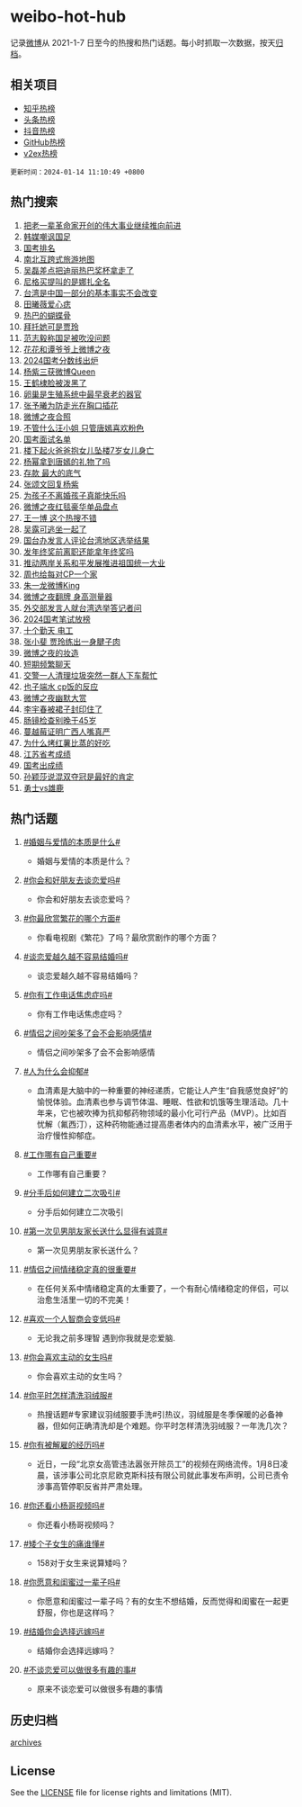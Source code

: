 # weibo-hot-hub

记录[微博](https://www.weibo.com)从 2021-1-7 日至今的热搜和热门话题。每小时抓取一次数据，按天[归档](archives)。

## 相关项目

- [知乎热榜](https://github.com/lonnyzhang423/zhihu-hot-hub)
- [头条热榜](https://github.com/lonnyzhang423/toutiao-hot-hub)
- [抖音热榜](https://github.com/lonnyzhang423/douyin-hot-hub)
- [GitHub热榜](https://github.com/lonnyzhang423/github-hot-hub)
- [v2ex热榜](https://github.com/lonnyzhang423/v2ex-hot-hub)


`更新时间：2024-01-14 11:10:49 +0800`

## 热门搜索

1. [把老一辈革命家开创的伟大事业继续推向前进](https://m.weibo.cn/search?containerid=100103type%3D1%26t%3D10%26q%3D%23%E6%8A%8A%E8%80%81%E4%B8%80%E8%BE%88%E9%9D%A9%E5%91%BD%E5%AE%B6%E5%BC%80%E5%88%9B%E7%9A%84%E4%BC%9F%E5%A4%A7%E4%BA%8B%E4%B8%9A%E7%BB%A7%E7%BB%AD%E6%8E%A8%E5%90%91%E5%89%8D%E8%BF%9B%23&stream_entry_id=51&isnewpage=1&extparam=seat%3D1%26dgr%3D0%26q%3D%2523%25E6%258A%258A%25E8%2580%2581%25E4%25B8%2580%25E8%25BE%2588%25E9%259D%25A9%25E5%2591%25BD%25E5%25AE%25B6%25E5%25BC%2580%25E5%2588%259B%25E7%259A%2584%25E4%25BC%259F%25E5%25A4%25A7%25E4%25BA%258B%25E4%25B8%259A%25E7%25BB%25A7%25E7%25BB%25AD%25E6%258E%25A8%25E5%2590%2591%25E5%2589%258D%25E8%25BF%259B%2523%26c_type%3D51%26pos%3D0%26stream_entry_id%3D51%26cate%3D10103%26filter_type%3Drealtimehot%26display_time%3D1705201847%26pre_seqid%3D1705201847512015740189)
1. [韩媒嘲讽国足](https://m.weibo.cn/search?containerid=100103type%3D1%26t%3D10%26q%3D%23%E9%9F%A9%E5%AA%92%E5%98%B2%E8%AE%BD%E5%9B%BD%E8%B6%B3%23&stream_entry_id=31&isnewpage=1&extparam=seat%3D1%26dgr%3D0%26realpos%3D1%26lcate%3D5001%26cate%3D5001%26q%3D%2523%25E9%259F%25A9%25E5%25AA%2592%25E5%2598%25B2%25E8%25AE%25BD%25E5%259B%25BD%25E8%25B6%25B3%2523%26c_type%3D31%26filter_type%3Drealtimehot%26flag%3D1%26stream_entry_id%3D31%26band_rank%3D1%26pos%3D0%26display_time%3D1705201847%26pre_seqid%3D1705201847512015740189)
1. [国考排名](https://m.weibo.cn/search?containerid=100103type%3D1%26t%3D10%26q%3D%E5%9B%BD%E8%80%83%E6%8E%92%E5%90%8D&stream_entry_id=31&isnewpage=1&extparam=seat%3D1%26dgr%3D0%26realpos%3D2%26lcate%3D5001%26cate%3D5001%26q%3D%25E5%259B%25BD%25E8%2580%2583%25E6%258E%2592%25E5%2590%258D%26c_type%3D31%26filter_type%3Drealtimehot%26flag%3D1%26stream_entry_id%3D31%26band_rank%3D2%26pos%3D1%26display_time%3D1705201847%26pre_seqid%3D1705201847512015740189)
1. [南北互跨式旅游地图](https://m.weibo.cn/search?containerid=100103type%3D1%26t%3D10%26q%3D%23%E5%8D%97%E5%8C%97%E4%BA%92%E8%B7%A8%E5%BC%8F%E6%97%85%E6%B8%B8%E5%9C%B0%E5%9B%BE%23&stream_entry_id=31&isnewpage=1&extparam=seat%3D1%26dgr%3D0%26realpos%3D3%26lcate%3D5001%26cate%3D5001%26q%3D%2523%25E5%258D%2597%25E5%258C%2597%25E4%25BA%2592%25E8%25B7%25A8%25E5%25BC%258F%25E6%2597%2585%25E6%25B8%25B8%25E5%259C%25B0%25E5%259B%25BE%2523%26c_type%3D31%26filter_type%3Drealtimehot%26flag%3D0%26stream_entry_id%3D31%26band_rank%3D3%26pos%3D2%26display_time%3D1705201847%26pre_seqid%3D1705201847512015740189)
1. [吴磊差点把迪丽热巴奖杯拿走了](https://m.weibo.cn/search?containerid=100103type%3D1%26t%3D10%26q%3D%23%E5%90%B4%E7%A3%8A%E5%B7%AE%E7%82%B9%E6%8A%8A%E8%BF%AA%E4%B8%BD%E7%83%AD%E5%B7%B4%E5%A5%96%E6%9D%AF%E6%8B%BF%E8%B5%B0%E4%BA%86%23&stream_entry_id=31&isnewpage=1&extparam=seat%3D1%26dgr%3D0%26realpos%3D4%26lcate%3D5001%26cate%3D5001%26q%3D%2523%25E5%2590%25B4%25E7%25A3%258A%25E5%25B7%25AE%25E7%2582%25B9%25E6%258A%258A%25E8%25BF%25AA%25E4%25B8%25BD%25E7%2583%25AD%25E5%25B7%25B4%25E5%25A5%2596%25E6%259D%25AF%25E6%258B%25BF%25E8%25B5%25B0%25E4%25BA%2586%2523%26c_type%3D31%26filter_type%3Drealtimehot%26flag%3D1%26stream_entry_id%3D31%26band_rank%3D4%26pos%3D3%26display_time%3D1705201847%26pre_seqid%3D1705201847512015740189)
1. [尼格买提叫的是娜扎全名](https://m.weibo.cn/search?containerid=100103type%3D1%26t%3D10%26q%3D%23%E5%B0%BC%E6%A0%BC%E4%B9%B0%E6%8F%90%E5%8F%AB%E7%9A%84%E6%98%AF%E5%A8%9C%E6%89%8E%E5%85%A8%E5%90%8D%23&stream_entry_id=31&isnewpage=1&extparam=seat%3D1%26dgr%3D0%26realpos%3D5%26lcate%3D5001%26cate%3D5001%26q%3D%2523%25E5%25B0%25BC%25E6%25A0%25BC%25E4%25B9%25B0%25E6%258F%2590%25E5%258F%25AB%25E7%259A%2584%25E6%2598%25AF%25E5%25A8%259C%25E6%2589%258E%25E5%2585%25A8%25E5%2590%258D%2523%26c_type%3D31%26filter_type%3Drealtimehot%26flag%3D2%26stream_entry_id%3D31%26band_rank%3D5%26pos%3D4%26display_time%3D1705201847%26pre_seqid%3D1705201847512015740189)
1. [台湾是中国一部分的基本事实不会改变](https://m.weibo.cn/search?containerid=100103type%3D1%26t%3D10%26q%3D%23%E5%8F%B0%E6%B9%BE%E6%98%AF%E4%B8%AD%E5%9B%BD%E4%B8%80%E9%83%A8%E5%88%86%E7%9A%84%E5%9F%BA%E6%9C%AC%E4%BA%8B%E5%AE%9E%E4%B8%8D%E4%BC%9A%E6%94%B9%E5%8F%98%23&stream_entry_id=31&isnewpage=1&extparam=seat%3D1%26dgr%3D0%26realpos%3D6%26lcate%3D5001%26cate%3D5001%26q%3D%2523%25E5%258F%25B0%25E6%25B9%25BE%25E6%2598%25AF%25E4%25B8%25AD%25E5%259B%25BD%25E4%25B8%2580%25E9%2583%25A8%25E5%2588%2586%25E7%259A%2584%25E5%259F%25BA%25E6%259C%25AC%25E4%25BA%258B%25E5%25AE%259E%25E4%25B8%258D%25E4%25BC%259A%25E6%2594%25B9%25E5%258F%2598%2523%26c_type%3D31%26filter_type%3Drealtimehot%26flag%3D0%26stream_entry_id%3D31%26band_rank%3D6%26pos%3D5%26display_time%3D1705201847%26pre_seqid%3D1705201847512015740189)
1. [田曦薇爱心痣](https://m.weibo.cn/search?containerid=100103type%3D1%26t%3D10%26q%3D%E7%94%B0%E6%9B%A6%E8%96%87%E7%88%B1%E5%BF%83%E7%97%A3&stream_entry_id=31&isnewpage=1&extparam=seat%3D1%26dgr%3D0%26realpos%3D7%26lcate%3D5001%26cate%3D5001%26q%3D%25E7%2594%25B0%25E6%259B%25A6%25E8%2596%2587%25E7%2588%25B1%25E5%25BF%2583%25E7%2597%25A3%26c_type%3D31%26filter_type%3Drealtimehot%26flag%3D1%26stream_entry_id%3D31%26band_rank%3D7%26pos%3D6%26display_time%3D1705201847%26pre_seqid%3D1705201847512015740189)
1. [热巴的蝴蝶骨](https://m.weibo.cn/search?containerid=100103type%3D1%26t%3D10%26q%3D%E7%83%AD%E5%B7%B4%E7%9A%84%E8%9D%B4%E8%9D%B6%E9%AA%A8&stream_entry_id=31&isnewpage=1&extparam=seat%3D1%26dgr%3D0%26realpos%3D8%26lcate%3D5001%26cate%3D5001%26q%3D%25E7%2583%25AD%25E5%25B7%25B4%25E7%259A%2584%25E8%259D%25B4%25E8%259D%25B6%25E9%25AA%25A8%26c_type%3D31%26filter_type%3Drealtimehot%26flag%3D1%26stream_entry_id%3D31%26band_rank%3D8%26pos%3D7%26display_time%3D1705201847%26pre_seqid%3D1705201847512015740189)
1. [拜托她可是贾玲](https://m.weibo.cn/search?containerid=100103type%3D1%26t%3D10%26q%3D%23%E6%8B%9C%E6%89%98%E5%A5%B9%E5%8F%AF%E6%98%AF%E8%B4%BE%E7%8E%B2%23&stream_entry_id=31&isnewpage=1&extparam=seat%3D1%26dgr%3D0%26realpos%3D9%26lcate%3D5001%26cate%3D5001%26q%3D%2523%25E6%258B%259C%25E6%2589%2598%25E5%25A5%25B9%25E5%258F%25AF%25E6%2598%25AF%25E8%25B4%25BE%25E7%258E%25B2%2523%26c_type%3D31%26filter_type%3Drealtimehot%26flag%3D1%26stream_entry_id%3D31%26band_rank%3D9%26pos%3D8%26display_time%3D1705201847%26pre_seqid%3D1705201847512015740189)
1. [范志毅称国足被吹没问题](https://m.weibo.cn/search?containerid=100103type%3D1%26t%3D10%26q%3D%23%E8%8C%83%E5%BF%97%E6%AF%85%E7%A7%B0%E5%9B%BD%E8%B6%B3%E8%A2%AB%E5%90%B9%E6%B2%A1%E9%97%AE%E9%A2%98%23&stream_entry_id=31&isnewpage=1&extparam=seat%3D1%26dgr%3D0%26realpos%3D10%26lcate%3D5001%26cate%3D5001%26q%3D%2523%25E8%258C%2583%25E5%25BF%2597%25E6%25AF%2585%25E7%25A7%25B0%25E5%259B%25BD%25E8%25B6%25B3%25E8%25A2%25AB%25E5%2590%25B9%25E6%25B2%25A1%25E9%2597%25AE%25E9%25A2%2598%2523%26c_type%3D31%26filter_type%3Drealtimehot%26flag%3D2%26stream_entry_id%3D31%26band_rank%3D10%26pos%3D9%26display_time%3D1705201847%26pre_seqid%3D1705201847512015740189)
1. [花花和谭爷爷上微博之夜](https://m.weibo.cn/search?containerid=100103type%3D1%26t%3D10%26q%3D%23%E8%8A%B1%E8%8A%B1%E5%92%8C%E8%B0%AD%E7%88%B7%E7%88%B7%E4%B8%8A%E5%BE%AE%E5%8D%9A%E4%B9%8B%E5%A4%9C%23&stream_entry_id=31&isnewpage=1&extparam=seat%3D1%26dgr%3D0%26realpos%3D11%26lcate%3D5001%26cate%3D5001%26q%3D%2523%25E8%258A%25B1%25E8%258A%25B1%25E5%2592%258C%25E8%25B0%25AD%25E7%2588%25B7%25E7%2588%25B7%25E4%25B8%258A%25E5%25BE%25AE%25E5%258D%259A%25E4%25B9%258B%25E5%25A4%259C%2523%26c_type%3D31%26filter_type%3Drealtimehot%26flag%3D1%26stream_entry_id%3D31%26band_rank%3D11%26pos%3D10%26display_time%3D1705201847%26pre_seqid%3D1705201847512015740189)
1. [2024国考分数线出炉](https://m.weibo.cn/search?containerid=100103type%3D1%26t%3D10%26q%3D%232024%E5%9B%BD%E8%80%83%E5%88%86%E6%95%B0%E7%BA%BF%E5%87%BA%E7%82%89%23&stream_entry_id=31&isnewpage=1&extparam=seat%3D1%26dgr%3D0%26realpos%3D12%26lcate%3D5001%26cate%3D5001%26q%3D%25232024%25E5%259B%25BD%25E8%2580%2583%25E5%2588%2586%25E6%2595%25B0%25E7%25BA%25BF%25E5%2587%25BA%25E7%2582%2589%2523%26c_type%3D31%26filter_type%3Drealtimehot%26flag%3D1%26stream_entry_id%3D31%26band_rank%3D12%26pos%3D11%26display_time%3D1705201847%26pre_seqid%3D1705201847512015740189)
1. [杨紫三获微博Queen](https://m.weibo.cn/search?containerid=100103type%3D1%26t%3D10%26q%3D%23%E6%9D%A8%E7%B4%AB%E4%B8%89%E8%8E%B7%E5%BE%AE%E5%8D%9AQueen%23&stream_entry_id=31&isnewpage=1&extparam=seat%3D1%26dgr%3D0%26realpos%3D13%26lcate%3D5001%26cate%3D5001%26q%3D%2523%25E6%259D%25A8%25E7%25B4%25AB%25E4%25B8%2589%25E8%258E%25B7%25E5%25BE%25AE%25E5%258D%259AQueen%2523%26c_type%3D31%26filter_type%3Drealtimehot%26flag%3D0%26stream_entry_id%3D31%26band_rank%3D13%26pos%3D12%26display_time%3D1705201847%26pre_seqid%3D1705201847512015740189)
1. [王鹤棣脸被泼黑了](https://m.weibo.cn/search?containerid=100103type%3D1%26t%3D10%26q%3D%23%E7%8E%8B%E9%B9%A4%E6%A3%A3%E8%84%B8%E8%A2%AB%E6%B3%BC%E9%BB%91%E4%BA%86%23&stream_entry_id=31&isnewpage=1&extparam=seat%3D1%26dgr%3D0%26realpos%3D14%26lcate%3D5001%26cate%3D5001%26q%3D%2523%25E7%258E%258B%25E9%25B9%25A4%25E6%25A3%25A3%25E8%2584%25B8%25E8%25A2%25AB%25E6%25B3%25BC%25E9%25BB%2591%25E4%25BA%2586%2523%26c_type%3D31%26filter_type%3Drealtimehot%26flag%3D1%26stream_entry_id%3D31%26band_rank%3D14%26pos%3D13%26display_time%3D1705201847%26pre_seqid%3D1705201847512015740189)
1. [卵巢是生殖系统中最早衰老的器官](https://m.weibo.cn/search?containerid=100103type%3D1%26t%3D10%26q%3D%23%E5%8D%B5%E5%B7%A2%E6%98%AF%E7%94%9F%E6%AE%96%E7%B3%BB%E7%BB%9F%E4%B8%AD%E6%9C%80%E6%97%A9%E8%A1%B0%E8%80%81%E7%9A%84%E5%99%A8%E5%AE%98%23&stream_entry_id=31&isnewpage=1&extparam=seat%3D1%26dgr%3D0%26realpos%3D15%26lcate%3D5001%26cate%3D5001%26q%3D%2523%25E5%258D%25B5%25E5%25B7%25A2%25E6%2598%25AF%25E7%2594%259F%25E6%25AE%2596%25E7%25B3%25BB%25E7%25BB%259F%25E4%25B8%25AD%25E6%259C%2580%25E6%2597%25A9%25E8%25A1%25B0%25E8%2580%2581%25E7%259A%2584%25E5%2599%25A8%25E5%25AE%2598%2523%26c_type%3D31%26filter_type%3Drealtimehot%26flag%3D2%26stream_entry_id%3D31%26band_rank%3D15%26pos%3D14%26display_time%3D1705201847%26pre_seqid%3D1705201847512015740189)
1. [张予曦为防走光在胸口插花](https://m.weibo.cn/search?containerid=100103type%3D1%26t%3D10%26q%3D%23%E5%BC%A0%E4%BA%88%E6%9B%A6%E4%B8%BA%E9%98%B2%E8%B5%B0%E5%85%89%E5%9C%A8%E8%83%B8%E5%8F%A3%E6%8F%92%E8%8A%B1%23&stream_entry_id=31&isnewpage=1&extparam=seat%3D1%26dgr%3D0%26realpos%3D16%26lcate%3D5001%26cate%3D5001%26q%3D%2523%25E5%25BC%25A0%25E4%25BA%2588%25E6%259B%25A6%25E4%25B8%25BA%25E9%2598%25B2%25E8%25B5%25B0%25E5%2585%2589%25E5%259C%25A8%25E8%2583%25B8%25E5%258F%25A3%25E6%258F%2592%25E8%258A%25B1%2523%26c_type%3D31%26filter_type%3Drealtimehot%26flag%3D2%26stream_entry_id%3D31%26band_rank%3D16%26pos%3D15%26display_time%3D1705201847%26pre_seqid%3D1705201847512015740189)
1. [微博之夜合照](https://m.weibo.cn/search?containerid=100103type%3D1%26t%3D10%26q%3D%E5%BE%AE%E5%8D%9A%E4%B9%8B%E5%A4%9C%E5%90%88%E7%85%A7&stream_entry_id=31&isnewpage=1&extparam=seat%3D1%26dgr%3D0%26realpos%3D17%26lcate%3D5001%26cate%3D5001%26q%3D%25E5%25BE%25AE%25E5%258D%259A%25E4%25B9%258B%25E5%25A4%259C%25E5%2590%2588%25E7%2585%25A7%26c_type%3D31%26filter_type%3Drealtimehot%26flag%3D0%26stream_entry_id%3D31%26band_rank%3D17%26pos%3D16%26display_time%3D1705201847%26pre_seqid%3D1705201847512015740189)
1. [不管什么汪小姐 只管唐嫣喜欢粉色](https://m.weibo.cn/search?containerid=100103type%3D1%26t%3D10%26q%3D%E4%B8%8D%E7%AE%A1%E4%BB%80%E4%B9%88%E6%B1%AA%E5%B0%8F%E5%A7%90+%E5%8F%AA%E7%AE%A1%E5%94%90%E5%AB%A3%E5%96%9C%E6%AC%A2%E7%B2%89%E8%89%B2&stream_entry_id=31&isnewpage=1&extparam=seat%3D1%26dgr%3D0%26realpos%3D18%26lcate%3D5001%26cate%3D5001%26q%3D%25E4%25B8%258D%25E7%25AE%25A1%25E4%25BB%2580%25E4%25B9%2588%25E6%25B1%25AA%25E5%25B0%258F%25E5%25A7%2590%2520%25E5%258F%25AA%25E7%25AE%25A1%25E5%2594%2590%25E5%25AB%25A3%25E5%2596%259C%25E6%25AC%25A2%25E7%25B2%2589%25E8%2589%25B2%26c_type%3D31%26filter_type%3Drealtimehot%26flag%3D0%26stream_entry_id%3D31%26band_rank%3D18%26pos%3D17%26display_time%3D1705201847%26pre_seqid%3D1705201847512015740189)
1. [国考面试名单](https://m.weibo.cn/search?containerid=100103type%3D1%26t%3D10%26q%3D%23%E5%9B%BD%E8%80%83%E9%9D%A2%E8%AF%95%E5%90%8D%E5%8D%95%23&stream_entry_id=31&isnewpage=1&extparam=seat%3D1%26dgr%3D0%26realpos%3D19%26lcate%3D5001%26cate%3D5001%26q%3D%2523%25E5%259B%25BD%25E8%2580%2583%25E9%259D%25A2%25E8%25AF%2595%25E5%2590%258D%25E5%258D%2595%2523%26c_type%3D31%26filter_type%3Drealtimehot%26flag%3D1%26stream_entry_id%3D31%26band_rank%3D19%26pos%3D18%26display_time%3D1705201847%26pre_seqid%3D1705201847512015740189)
1. [楼下起火爸爸抱女儿坠楼7岁女儿身亡](https://m.weibo.cn/search?containerid=100103type%3D1%26t%3D10%26q%3D%23%E6%A5%BC%E4%B8%8B%E8%B5%B7%E7%81%AB%E7%88%B8%E7%88%B8%E6%8A%B1%E5%A5%B3%E5%84%BF%E5%9D%A0%E6%A5%BC7%E5%B2%81%E5%A5%B3%E5%84%BF%E8%BA%AB%E4%BA%A1%23&stream_entry_id=31&isnewpage=1&extparam=seat%3D1%26dgr%3D0%26realpos%3D20%26lcate%3D5001%26cate%3D5001%26q%3D%2523%25E6%25A5%25BC%25E4%25B8%258B%25E8%25B5%25B7%25E7%2581%25AB%25E7%2588%25B8%25E7%2588%25B8%25E6%258A%25B1%25E5%25A5%25B3%25E5%2584%25BF%25E5%259D%25A0%25E6%25A5%25BC7%25E5%25B2%2581%25E5%25A5%25B3%25E5%2584%25BF%25E8%25BA%25AB%25E4%25BA%25A1%2523%26c_type%3D31%26filter_type%3Drealtimehot%26flag%3D0%26stream_entry_id%3D31%26band_rank%3D20%26pos%3D19%26display_time%3D1705201847%26pre_seqid%3D1705201847512015740189)
1. [杨幂拿到唐嫣的礼物了吗](https://m.weibo.cn/search?containerid=100103type%3D1%26t%3D10%26q%3D%E6%9D%A8%E5%B9%82%E6%8B%BF%E5%88%B0%E5%94%90%E5%AB%A3%E7%9A%84%E7%A4%BC%E7%89%A9%E4%BA%86%E5%90%97&stream_entry_id=31&isnewpage=1&extparam=seat%3D1%26dgr%3D0%26realpos%3D21%26lcate%3D5001%26cate%3D5001%26q%3D%25E6%259D%25A8%25E5%25B9%2582%25E6%258B%25BF%25E5%2588%25B0%25E5%2594%2590%25E5%25AB%25A3%25E7%259A%2584%25E7%25A4%25BC%25E7%2589%25A9%25E4%25BA%2586%25E5%2590%2597%26c_type%3D31%26filter_type%3Drealtimehot%26flag%3D2%26stream_entry_id%3D31%26band_rank%3D21%26pos%3D20%26display_time%3D1705201847%26pre_seqid%3D1705201847512015740189)
1. [存款 最大的底气](https://m.weibo.cn/search?containerid=100103type%3D1%26t%3D10%26q%3D%E5%AD%98%E6%AC%BE+%E6%9C%80%E5%A4%A7%E7%9A%84%E5%BA%95%E6%B0%94&stream_entry_id=31&isnewpage=1&extparam=seat%3D1%26dgr%3D0%26realpos%3D22%26lcate%3D5001%26cate%3D5001%26q%3D%25E5%25AD%2598%25E6%25AC%25BE%2520%25E6%259C%2580%25E5%25A4%25A7%25E7%259A%2584%25E5%25BA%2595%25E6%25B0%2594%26c_type%3D31%26filter_type%3Drealtimehot%26flag%3D1%26stream_entry_id%3D31%26band_rank%3D22%26pos%3D21%26display_time%3D1705201847%26pre_seqid%3D1705201847512015740189)
1. [张颂文回复杨紫](https://m.weibo.cn/search?containerid=100103type%3D1%26t%3D10%26q%3D%23%E5%BC%A0%E9%A2%82%E6%96%87%E5%9B%9E%E5%A4%8D%E6%9D%A8%E7%B4%AB%23&stream_entry_id=31&isnewpage=1&extparam=seat%3D1%26dgr%3D0%26realpos%3D23%26lcate%3D5001%26cate%3D5001%26q%3D%2523%25E5%25BC%25A0%25E9%25A2%2582%25E6%2596%2587%25E5%259B%259E%25E5%25A4%258D%25E6%259D%25A8%25E7%25B4%25AB%2523%26c_type%3D31%26filter_type%3Drealtimehot%26flag%3D2%26stream_entry_id%3D31%26band_rank%3D23%26pos%3D22%26display_time%3D1705201847%26pre_seqid%3D1705201847512015740189)
1. [为孩子不离婚孩子真能快乐吗](https://m.weibo.cn/search?containerid=100103type%3D1%26t%3D10%26q%3D%23%E4%B8%BA%E5%AD%A9%E5%AD%90%E4%B8%8D%E7%A6%BB%E5%A9%9A%E5%AD%A9%E5%AD%90%E7%9C%9F%E8%83%BD%E5%BF%AB%E4%B9%90%E5%90%97%23&stream_entry_id=31&isnewpage=1&extparam=seat%3D1%26dgr%3D0%26realpos%3D24%26lcate%3D5001%26cate%3D5001%26q%3D%2523%25E4%25B8%25BA%25E5%25AD%25A9%25E5%25AD%2590%25E4%25B8%258D%25E7%25A6%25BB%25E5%25A9%259A%25E5%25AD%25A9%25E5%25AD%2590%25E7%259C%259F%25E8%2583%25BD%25E5%25BF%25AB%25E4%25B9%2590%25E5%2590%2597%2523%26c_type%3D31%26filter_type%3Drealtimehot%26flag%3D1%26stream_entry_id%3D31%26band_rank%3D24%26pos%3D23%26display_time%3D1705201847%26pre_seqid%3D1705201847512015740189)
1. [微博之夜红毯豪华单品盘点](https://m.weibo.cn/search?containerid=100103type%3D1%26t%3D10%26q%3D%23%E5%BE%AE%E5%8D%9A%E4%B9%8B%E5%A4%9C%E7%BA%A2%E6%AF%AF%E8%B1%AA%E5%8D%8E%E5%8D%95%E5%93%81%E7%9B%98%E7%82%B9%23&stream_entry_id=31&isnewpage=1&extparam=seat%3D1%26dgr%3D0%26realpos%3D25%26adid%3D218966%26lcate%3D5001%26cate%3D5001%26q%3D%2523%25E5%25BE%25AE%25E5%258D%259A%25E4%25B9%258B%25E5%25A4%259C%25E7%25BA%25A2%25E6%25AF%25AF%25E8%25B1%25AA%25E5%258D%258E%25E5%258D%2595%25E5%2593%2581%25E7%259B%2598%25E7%2582%25B9%2523%26c_type%3D31%26filter_type%3Drealtimehot%26flag%3D0%26stream_entry_id%3D31%26band_rank%3D25%26pos%3D24%26display_time%3D1705201847%26pre_seqid%3D1705201847512015740189)
1. [王一博 这个热搜不错](https://m.weibo.cn/search?containerid=100103type%3D1%26t%3D10%26q%3D%E7%8E%8B%E4%B8%80%E5%8D%9A+%E8%BF%99%E4%B8%AA%E7%83%AD%E6%90%9C%E4%B8%8D%E9%94%99&stream_entry_id=31&isnewpage=1&extparam=seat%3D1%26dgr%3D0%26realpos%3D26%26lcate%3D5001%26cate%3D5001%26q%3D%25E7%258E%258B%25E4%25B8%2580%25E5%258D%259A%2520%25E8%25BF%2599%25E4%25B8%25AA%25E7%2583%25AD%25E6%2590%259C%25E4%25B8%258D%25E9%2594%2599%26c_type%3D31%26filter_type%3Drealtimehot%26flag%3D1%26stream_entry_id%3D31%26band_rank%3D26%26pos%3D25%26display_time%3D1705201847%26pre_seqid%3D1705201847512015740189)
1. [吴露可逃坐一起了](https://m.weibo.cn/search?containerid=100103type%3D1%26t%3D10%26q%3D%E5%90%B4%E9%9C%B2%E5%8F%AF%E9%80%83%E5%9D%90%E4%B8%80%E8%B5%B7%E4%BA%86&stream_entry_id=31&isnewpage=1&extparam=seat%3D1%26dgr%3D0%26realpos%3D27%26lcate%3D5001%26cate%3D5001%26q%3D%25E5%2590%25B4%25E9%259C%25B2%25E5%258F%25AF%25E9%2580%2583%25E5%259D%2590%25E4%25B8%2580%25E8%25B5%25B7%25E4%25BA%2586%26c_type%3D31%26filter_type%3Drealtimehot%26flag%3D0%26stream_entry_id%3D31%26band_rank%3D27%26pos%3D26%26display_time%3D1705201847%26pre_seqid%3D1705201847512015740189)
1. [国台办发言人评论台湾地区选举结果](https://m.weibo.cn/search?containerid=100103type%3D1%26t%3D10%26q%3D%23%E5%9B%BD%E5%8F%B0%E5%8A%9E%E5%8F%91%E8%A8%80%E4%BA%BA%E8%AF%84%E8%AE%BA%E5%8F%B0%E6%B9%BE%E5%9C%B0%E5%8C%BA%E9%80%89%E4%B8%BE%E7%BB%93%E6%9E%9C%23&stream_entry_id=31&isnewpage=1&extparam=seat%3D1%26dgr%3D0%26realpos%3D28%26lcate%3D5001%26cate%3D5001%26q%3D%2523%25E5%259B%25BD%25E5%258F%25B0%25E5%258A%259E%25E5%258F%2591%25E8%25A8%2580%25E4%25BA%25BA%25E8%25AF%2584%25E8%25AE%25BA%25E5%258F%25B0%25E6%25B9%25BE%25E5%259C%25B0%25E5%258C%25BA%25E9%2580%2589%25E4%25B8%25BE%25E7%25BB%2593%25E6%259E%259C%2523%26c_type%3D31%26filter_type%3Drealtimehot%26flag%3D0%26stream_entry_id%3D31%26band_rank%3D28%26pos%3D27%26display_time%3D1705201847%26pre_seqid%3D1705201847512015740189)
1. [发年终奖前离职还能拿年终奖吗](https://m.weibo.cn/search?containerid=100103type%3D1%26t%3D10%26q%3D%23%E5%8F%91%E5%B9%B4%E7%BB%88%E5%A5%96%E5%89%8D%E7%A6%BB%E8%81%8C%E8%BF%98%E8%83%BD%E6%8B%BF%E5%B9%B4%E7%BB%88%E5%A5%96%E5%90%97%23&stream_entry_id=31&isnewpage=1&extparam=seat%3D1%26dgr%3D0%26realpos%3D29%26lcate%3D5001%26cate%3D5001%26q%3D%2523%25E5%258F%2591%25E5%25B9%25B4%25E7%25BB%2588%25E5%25A5%2596%25E5%2589%258D%25E7%25A6%25BB%25E8%2581%258C%25E8%25BF%2598%25E8%2583%25BD%25E6%258B%25BF%25E5%25B9%25B4%25E7%25BB%2588%25E5%25A5%2596%25E5%2590%2597%2523%26c_type%3D31%26filter_type%3Drealtimehot%26flag%3D0%26stream_entry_id%3D31%26band_rank%3D29%26pos%3D28%26display_time%3D1705201847%26pre_seqid%3D1705201847512015740189)
1. [推动两岸关系和平发展推进祖国统一大业](https://m.weibo.cn/search?containerid=100103type%3D1%26t%3D10%26q%3D%23%E6%8E%A8%E5%8A%A8%E4%B8%A4%E5%B2%B8%E5%85%B3%E7%B3%BB%E5%92%8C%E5%B9%B3%E5%8F%91%E5%B1%95%E6%8E%A8%E8%BF%9B%E7%A5%96%E5%9B%BD%E7%BB%9F%E4%B8%80%E5%A4%A7%E4%B8%9A%23&stream_entry_id=31&isnewpage=1&extparam=seat%3D1%26dgr%3D0%26realpos%3D30%26lcate%3D5001%26cate%3D5001%26q%3D%2523%25E6%258E%25A8%25E5%258A%25A8%25E4%25B8%25A4%25E5%25B2%25B8%25E5%2585%25B3%25E7%25B3%25BB%25E5%2592%258C%25E5%25B9%25B3%25E5%258F%2591%25E5%25B1%2595%25E6%258E%25A8%25E8%25BF%259B%25E7%25A5%2596%25E5%259B%25BD%25E7%25BB%259F%25E4%25B8%2580%25E5%25A4%25A7%25E4%25B8%259A%2523%26c_type%3D31%26filter_type%3Drealtimehot%26flag%3D0%26stream_entry_id%3D31%26band_rank%3D30%26pos%3D29%26display_time%3D1705201847%26pre_seqid%3D1705201847512015740189)
1. [周也给每对CP一个家](https://m.weibo.cn/search?containerid=100103type%3D1%26t%3D10%26q%3D%E5%91%A8%E4%B9%9F%E7%BB%99%E6%AF%8F%E5%AF%B9CP%E4%B8%80%E4%B8%AA%E5%AE%B6&stream_entry_id=31&isnewpage=1&extparam=seat%3D1%26dgr%3D0%26realpos%3D31%26lcate%3D5001%26cate%3D5001%26q%3D%25E5%2591%25A8%25E4%25B9%259F%25E7%25BB%2599%25E6%25AF%258F%25E5%25AF%25B9CP%25E4%25B8%2580%25E4%25B8%25AA%25E5%25AE%25B6%26c_type%3D31%26filter_type%3Drealtimehot%26flag%3D1%26stream_entry_id%3D31%26band_rank%3D31%26pos%3D30%26display_time%3D1705201847%26pre_seqid%3D1705201847512015740189)
1. [朱一龙微博King](https://m.weibo.cn/search?containerid=100103type%3D1%26t%3D10%26q%3D%23%E6%9C%B1%E4%B8%80%E9%BE%99%E5%BE%AE%E5%8D%9AKing%23&stream_entry_id=31&isnewpage=1&extparam=seat%3D1%26dgr%3D0%26realpos%3D32%26lcate%3D5001%26cate%3D5001%26q%3D%2523%25E6%259C%25B1%25E4%25B8%2580%25E9%25BE%2599%25E5%25BE%25AE%25E5%258D%259AKing%2523%26c_type%3D31%26filter_type%3Drealtimehot%26flag%3D0%26stream_entry_id%3D31%26band_rank%3D32%26pos%3D31%26display_time%3D1705201847%26pre_seqid%3D1705201847512015740189)
1. [微博之夜翻牌 身高测量器](https://m.weibo.cn/search?containerid=100103type%3D1%26t%3D10%26q%3D%E5%BE%AE%E5%8D%9A%E4%B9%8B%E5%A4%9C%E7%BF%BB%E7%89%8C+%E8%BA%AB%E9%AB%98%E6%B5%8B%E9%87%8F%E5%99%A8&stream_entry_id=31&isnewpage=1&extparam=seat%3D1%26dgr%3D0%26realpos%3D33%26lcate%3D5001%26cate%3D5001%26q%3D%25E5%25BE%25AE%25E5%258D%259A%25E4%25B9%258B%25E5%25A4%259C%25E7%25BF%25BB%25E7%2589%258C%2520%25E8%25BA%25AB%25E9%25AB%2598%25E6%25B5%258B%25E9%2587%258F%25E5%2599%25A8%26c_type%3D31%26filter_type%3Drealtimehot%26flag%3D1%26stream_entry_id%3D31%26band_rank%3D33%26pos%3D32%26display_time%3D1705201847%26pre_seqid%3D1705201847512015740189)
1. [外交部发言人就台湾选举答记者问](https://m.weibo.cn/search?containerid=100103type%3D1%26t%3D10%26q%3D%23%E5%A4%96%E4%BA%A4%E9%83%A8%E5%8F%91%E8%A8%80%E4%BA%BA%E5%B0%B1%E5%8F%B0%E6%B9%BE%E9%80%89%E4%B8%BE%E7%AD%94%E8%AE%B0%E8%80%85%E9%97%AE%23&stream_entry_id=31&isnewpage=1&extparam=seat%3D1%26dgr%3D0%26realpos%3D34%26lcate%3D5001%26cate%3D5001%26q%3D%2523%25E5%25A4%2596%25E4%25BA%25A4%25E9%2583%25A8%25E5%258F%2591%25E8%25A8%2580%25E4%25BA%25BA%25E5%25B0%25B1%25E5%258F%25B0%25E6%25B9%25BE%25E9%2580%2589%25E4%25B8%25BE%25E7%25AD%2594%25E8%25AE%25B0%25E8%2580%2585%25E9%2597%25AE%2523%26c_type%3D31%26filter_type%3Drealtimehot%26flag%3D0%26stream_entry_id%3D31%26band_rank%3D34%26pos%3D33%26display_time%3D1705201847%26pre_seqid%3D1705201847512015740189)
1. [2024国考笔试放榜](https://m.weibo.cn/search?containerid=100103type%3D1%26t%3D10%26q%3D%232024%E5%9B%BD%E8%80%83%E7%AC%94%E8%AF%95%E6%94%BE%E6%A6%9C%23&stream_entry_id=31&isnewpage=1&extparam=seat%3D1%26dgr%3D0%26realpos%3D35%26lcate%3D5001%26cate%3D5001%26q%3D%25232024%25E5%259B%25BD%25E8%2580%2583%25E7%25AC%2594%25E8%25AF%2595%25E6%2594%25BE%25E6%25A6%259C%2523%26c_type%3D31%26filter_type%3Drealtimehot%26flag%3D0%26stream_entry_id%3D31%26band_rank%3D35%26pos%3D34%26display_time%3D1705201847%26pre_seqid%3D1705201847512015740189)
1. [十个勤天 电工](https://m.weibo.cn/search?containerid=100103type%3D1%26t%3D10%26q%3D%E5%8D%81%E4%B8%AA%E5%8B%A4%E5%A4%A9+%E7%94%B5%E5%B7%A5&stream_entry_id=31&isnewpage=1&extparam=seat%3D1%26dgr%3D0%26realpos%3D36%26lcate%3D5001%26cate%3D5001%26q%3D%25E5%258D%2581%25E4%25B8%25AA%25E5%258B%25A4%25E5%25A4%25A9%2520%25E7%2594%25B5%25E5%25B7%25A5%26c_type%3D31%26filter_type%3Drealtimehot%26flag%3D1%26stream_entry_id%3D31%26band_rank%3D36%26pos%3D35%26display_time%3D1705201847%26pre_seqid%3D1705201847512015740189)
1. [张小斐 贾玲练出一身腱子肉](https://m.weibo.cn/search?containerid=100103type%3D1%26t%3D10%26q%3D%E5%BC%A0%E5%B0%8F%E6%96%90+%E8%B4%BE%E7%8E%B2%E7%BB%83%E5%87%BA%E4%B8%80%E8%BA%AB%E8%85%B1%E5%AD%90%E8%82%89&stream_entry_id=31&isnewpage=1&extparam=seat%3D1%26dgr%3D0%26realpos%3D37%26lcate%3D5001%26cate%3D5001%26q%3D%25E5%25BC%25A0%25E5%25B0%258F%25E6%2596%2590%2520%25E8%25B4%25BE%25E7%258E%25B2%25E7%25BB%2583%25E5%2587%25BA%25E4%25B8%2580%25E8%25BA%25AB%25E8%2585%25B1%25E5%25AD%2590%25E8%2582%2589%26c_type%3D31%26filter_type%3Drealtimehot%26flag%3D0%26stream_entry_id%3D31%26band_rank%3D37%26pos%3D36%26display_time%3D1705201847%26pre_seqid%3D1705201847512015740189)
1. [微博之夜的妆造](https://m.weibo.cn/search?containerid=100103type%3D1%26t%3D10%26q%3D%E5%BE%AE%E5%8D%9A%E4%B9%8B%E5%A4%9C%E7%9A%84%E5%A6%86%E9%80%A0&stream_entry_id=31&isnewpage=1&extparam=seat%3D1%26dgr%3D0%26realpos%3D38%26lcate%3D5001%26cate%3D5001%26q%3D%25E5%25BE%25AE%25E5%258D%259A%25E4%25B9%258B%25E5%25A4%259C%25E7%259A%2584%25E5%25A6%2586%25E9%2580%25A0%26c_type%3D31%26filter_type%3Drealtimehot%26flag%3D0%26stream_entry_id%3D31%26band_rank%3D38%26pos%3D37%26display_time%3D1705201847%26pre_seqid%3D1705201847512015740189)
1. [短期频繁聊天](https://m.weibo.cn/search?containerid=100103type%3D1%26t%3D10%26q%3D%E7%9F%AD%E6%9C%9F%E9%A2%91%E7%B9%81%E8%81%8A%E5%A4%A9&stream_entry_id=31&isnewpage=1&extparam=seat%3D1%26dgr%3D0%26realpos%3D39%26lcate%3D5001%26cate%3D5001%26q%3D%25E7%259F%25AD%25E6%259C%259F%25E9%25A2%2591%25E7%25B9%2581%25E8%2581%258A%25E5%25A4%25A9%26c_type%3D31%26filter_type%3Drealtimehot%26flag%3D0%26stream_entry_id%3D31%26band_rank%3D39%26pos%3D38%26display_time%3D1705201847%26pre_seqid%3D1705201847512015740189)
1. [交警一人清理垃圾突然一群人下车帮忙](https://m.weibo.cn/search?containerid=100103type%3D1%26t%3D10%26q%3D%23%E4%BA%A4%E8%AD%A6%E4%B8%80%E4%BA%BA%E6%B8%85%E7%90%86%E5%9E%83%E5%9C%BE%E7%AA%81%E7%84%B6%E4%B8%80%E7%BE%A4%E4%BA%BA%E4%B8%8B%E8%BD%A6%E5%B8%AE%E5%BF%99%23&stream_entry_id=31&isnewpage=1&extparam=seat%3D1%26dgr%3D0%26realpos%3D40%26lcate%3D5001%26cate%3D5001%26q%3D%2523%25E4%25BA%25A4%25E8%25AD%25A6%25E4%25B8%2580%25E4%25BA%25BA%25E6%25B8%2585%25E7%2590%2586%25E5%259E%2583%25E5%259C%25BE%25E7%25AA%2581%25E7%2584%25B6%25E4%25B8%2580%25E7%25BE%25A4%25E4%25BA%25BA%25E4%25B8%258B%25E8%25BD%25A6%25E5%25B8%25AE%25E5%25BF%2599%2523%26c_type%3D31%26filter_type%3Drealtimehot%26flag%3D32768%26stream_entry_id%3D31%26band_rank%3D40%26pos%3D39%26display_time%3D1705201847%26pre_seqid%3D1705201847512015740189)
1. [也子端水 cp饭的反应](https://m.weibo.cn/search?containerid=100103type%3D1%26t%3D10%26q%3D%E4%B9%9F%E5%AD%90%E7%AB%AF%E6%B0%B4+cp%E9%A5%AD%E7%9A%84%E5%8F%8D%E5%BA%94&stream_entry_id=31&isnewpage=1&extparam=seat%3D1%26dgr%3D0%26realpos%3D41%26lcate%3D5001%26cate%3D5001%26q%3D%25E4%25B9%259F%25E5%25AD%2590%25E7%25AB%25AF%25E6%25B0%25B4%2520cp%25E9%25A5%25AD%25E7%259A%2584%25E5%258F%258D%25E5%25BA%2594%26c_type%3D31%26filter_type%3Drealtimehot%26flag%3D1%26stream_entry_id%3D31%26band_rank%3D41%26pos%3D40%26display_time%3D1705201847%26pre_seqid%3D1705201847512015740189)
1. [微博之夜幽默大赏](https://m.weibo.cn/search?containerid=100103type%3D1%26t%3D10%26q%3D%23%E5%BE%AE%E5%8D%9A%E4%B9%8B%E5%A4%9C%E5%B9%BD%E9%BB%98%E5%A4%A7%E8%B5%8F%23&stream_entry_id=31&isnewpage=1&extparam=seat%3D1%26dgr%3D0%26realpos%3D42%26lcate%3D5001%26cate%3D5001%26q%3D%2523%25E5%25BE%25AE%25E5%258D%259A%25E4%25B9%258B%25E5%25A4%259C%25E5%25B9%25BD%25E9%25BB%2598%25E5%25A4%25A7%25E8%25B5%258F%2523%26c_type%3D31%26filter_type%3Drealtimehot%26flag%3D0%26stream_entry_id%3D31%26band_rank%3D42%26pos%3D41%26display_time%3D1705201847%26pre_seqid%3D1705201847512015740189)
1. [李宇春被裙子封印住了](https://m.weibo.cn/search?containerid=100103type%3D1%26t%3D10%26q%3D%23%E6%9D%8E%E5%AE%87%E6%98%A5%E8%A2%AB%E8%A3%99%E5%AD%90%E5%B0%81%E5%8D%B0%E4%BD%8F%E4%BA%86%23&stream_entry_id=31&isnewpage=1&extparam=seat%3D1%26dgr%3D0%26realpos%3D43%26lcate%3D5001%26cate%3D5001%26q%3D%2523%25E6%259D%258E%25E5%25AE%2587%25E6%2598%25A5%25E8%25A2%25AB%25E8%25A3%2599%25E5%25AD%2590%25E5%25B0%2581%25E5%258D%25B0%25E4%25BD%258F%25E4%25BA%2586%2523%26c_type%3D31%26filter_type%3Drealtimehot%26flag%3D0%26stream_entry_id%3D31%26band_rank%3D43%26pos%3D42%26display_time%3D1705201847%26pre_seqid%3D1705201847512015740189)
1. [肠镜检查别晚于45岁](https://m.weibo.cn/search?containerid=100103type%3D1%26t%3D10%26q%3D%23%E8%82%A0%E9%95%9C%E6%A3%80%E6%9F%A5%E5%88%AB%E6%99%9A%E4%BA%8E45%E5%B2%81%23&stream_entry_id=31&isnewpage=1&extparam=seat%3D1%26dgr%3D0%26realpos%3D44%26lcate%3D5001%26cate%3D5001%26q%3D%2523%25E8%2582%25A0%25E9%2595%259C%25E6%25A3%2580%25E6%259F%25A5%25E5%2588%25AB%25E6%2599%259A%25E4%25BA%258E45%25E5%25B2%2581%2523%26c_type%3D31%26filter_type%3Drealtimehot%26flag%3D1%26stream_entry_id%3D31%26band_rank%3D44%26pos%3D43%26display_time%3D1705201847%26pre_seqid%3D1705201847512015740189)
1. [蔓越莓证明广西人嘴真严](https://m.weibo.cn/search?containerid=100103type%3D1%26t%3D10%26q%3D%23%E8%94%93%E8%B6%8A%E8%8E%93%E8%AF%81%E6%98%8E%E5%B9%BF%E8%A5%BF%E4%BA%BA%E5%98%B4%E7%9C%9F%E4%B8%A5%23&stream_entry_id=31&isnewpage=1&extparam=seat%3D1%26dgr%3D0%26realpos%3D45%26lcate%3D5001%26cate%3D5001%26q%3D%2523%25E8%2594%2593%25E8%25B6%258A%25E8%258E%2593%25E8%25AF%2581%25E6%2598%258E%25E5%25B9%25BF%25E8%25A5%25BF%25E4%25BA%25BA%25E5%2598%25B4%25E7%259C%259F%25E4%25B8%25A5%2523%26c_type%3D31%26filter_type%3Drealtimehot%26flag%3D0%26stream_entry_id%3D31%26band_rank%3D45%26pos%3D44%26display_time%3D1705201847%26pre_seqid%3D1705201847512015740189)
1. [为什么烤红薯比蒸的好吃](https://m.weibo.cn/search?containerid=100103type%3D1%26t%3D10%26q%3D%23%E4%B8%BA%E4%BB%80%E4%B9%88%E7%83%A4%E7%BA%A2%E8%96%AF%E6%AF%94%E8%92%B8%E7%9A%84%E5%A5%BD%E5%90%83%23&stream_entry_id=31&isnewpage=1&extparam=seat%3D1%26dgr%3D0%26realpos%3D46%26lcate%3D5001%26cate%3D5001%26q%3D%2523%25E4%25B8%25BA%25E4%25BB%2580%25E4%25B9%2588%25E7%2583%25A4%25E7%25BA%25A2%25E8%2596%25AF%25E6%25AF%2594%25E8%2592%25B8%25E7%259A%2584%25E5%25A5%25BD%25E5%2590%2583%2523%26c_type%3D31%26filter_type%3Drealtimehot%26flag%3D0%26stream_entry_id%3D31%26band_rank%3D46%26pos%3D45%26display_time%3D1705201847%26pre_seqid%3D1705201847512015740189)
1. [江苏省考成绩](https://m.weibo.cn/search?containerid=100103type%3D1%26t%3D10%26q%3D%E6%B1%9F%E8%8B%8F%E7%9C%81%E8%80%83%E6%88%90%E7%BB%A9&stream_entry_id=31&isnewpage=1&extparam=seat%3D1%26dgr%3D0%26realpos%3D47%26lcate%3D5001%26cate%3D5001%26q%3D%25E6%25B1%259F%25E8%258B%258F%25E7%259C%2581%25E8%2580%2583%25E6%2588%2590%25E7%25BB%25A9%26c_type%3D31%26filter_type%3Drealtimehot%26flag%3D0%26stream_entry_id%3D31%26band_rank%3D47%26pos%3D46%26display_time%3D1705201847%26pre_seqid%3D1705201847512015740189)
1. [国考出成绩](https://m.weibo.cn/search?containerid=100103type%3D1%26t%3D10%26q%3D%E5%9B%BD%E8%80%83%E5%87%BA%E6%88%90%E7%BB%A9&stream_entry_id=31&isnewpage=1&extparam=seat%3D1%26dgr%3D0%26realpos%3D48%26lcate%3D5001%26cate%3D5001%26q%3D%25E5%259B%25BD%25E8%2580%2583%25E5%2587%25BA%25E6%2588%2590%25E7%25BB%25A9%26c_type%3D31%26filter_type%3Drealtimehot%26flag%3D0%26stream_entry_id%3D31%26band_rank%3D48%26pos%3D47%26display_time%3D1705201847%26pre_seqid%3D1705201847512015740189)
1. [孙颖莎说混双夺冠是最好的肯定](https://m.weibo.cn/search?containerid=100103type%3D1%26t%3D10%26q%3D%23%E5%AD%99%E9%A2%96%E8%8E%8E%E8%AF%B4%E6%B7%B7%E5%8F%8C%E5%A4%BA%E5%86%A0%E6%98%AF%E6%9C%80%E5%A5%BD%E7%9A%84%E8%82%AF%E5%AE%9A%23&stream_entry_id=31&isnewpage=1&extparam=seat%3D1%26dgr%3D0%26realpos%3D49%26lcate%3D5001%26cate%3D5001%26q%3D%2523%25E5%25AD%2599%25E9%25A2%2596%25E8%258E%258E%25E8%25AF%25B4%25E6%25B7%25B7%25E5%258F%258C%25E5%25A4%25BA%25E5%2586%25A0%25E6%2598%25AF%25E6%259C%2580%25E5%25A5%25BD%25E7%259A%2584%25E8%2582%25AF%25E5%25AE%259A%2523%26c_type%3D31%26filter_type%3Drealtimehot%26flag%3D1%26stream_entry_id%3D31%26band_rank%3D49%26pos%3D48%26display_time%3D1705201847%26pre_seqid%3D1705201847512015740189)
1. [勇士vs雄鹿](https://m.weibo.cn/search?containerid=100103type%3D1%26t%3D10%26q%3D%23%E5%8B%87%E5%A3%ABvs%E9%9B%84%E9%B9%BF%23&stream_entry_id=31&isnewpage=1&extparam=seat%3D1%26dgr%3D0%26realpos%3D50%26lcate%3D5001%26cate%3D5001%26q%3D%2523%25E5%258B%2587%25E5%25A3%25ABvs%25E9%259B%2584%25E9%25B9%25BF%2523%26c_type%3D31%26filter_type%3Drealtimehot%26flag%3D1%26stream_entry_id%3D31%26band_rank%3D50%26pos%3D49%26display_time%3D1705201847%26pre_seqid%3D1705201847512015740189)

## 热门话题

1. [#婚姻与爱情的本质是什么#](https://m.weibo.cn/search?containerid=231522type%3D1%26t%3D10%26q%3D%23%E5%A9%9A%E5%A7%BB%E4%B8%8E%E7%88%B1%E6%83%85%E7%9A%84%E6%9C%AC%E8%B4%A8%E6%98%AF%E4%BB%80%E4%B9%88%23&stream_entry_id=128&isnewpage=1&extparam=seat%3D1%26dgr%3D0%26pos%3D1-0-0%26unitid%3D1704881162756%26c_type%3D128%26cate%3D5004%26lcate%3D5004%26display_time%3D1705201848%26pre_seqid%3D170520184887803231175)
    - 婚姻与爱情的本质是什么？

1. [#你会和好朋友去谈恋爱吗#](https://m.weibo.cn/search?containerid=231522type%3D1%26t%3D10%26q%3D%23%E4%BD%A0%E4%BC%9A%E5%92%8C%E5%A5%BD%E6%9C%8B%E5%8F%8B%E5%8E%BB%E8%B0%88%E6%81%8B%E7%88%B1%E5%90%97%23&stream_entry_id=128&isnewpage=1&extparam=seat%3D1%26dgr%3D0%26pos%3D1-0-1%26unitid%3D1704849959446%26c_type%3D128%26cate%3D5004%26lcate%3D5004%26display_time%3D1705201848%26pre_seqid%3D170520184887803231175)
    - 你会和好朋友去谈恋爱吗？

1. [#你最欣赏繁花的哪个方面#](https://m.weibo.cn/search?containerid=231522type%3D1%26t%3D10%26q%3D%23%E4%BD%A0%E6%9C%80%E6%AC%A3%E8%B5%8F%E7%B9%81%E8%8A%B1%E7%9A%84%E5%93%AA%E4%B8%AA%E6%96%B9%E9%9D%A2%23&stream_entry_id=128&isnewpage=1&extparam=seat%3D1%26dgr%3D0%26pos%3D1-0-2%26unitid%3D1704872158127%26c_type%3D128%26cate%3D5004%26lcate%3D5004%26display_time%3D1705201848%26pre_seqid%3D170520184887803231175)
    - 你看电视剧《繁花》了吗？最欣赏剧作的哪个方面？

1. [#谈恋爱越久越不容易结婚吗#](https://m.weibo.cn/search?containerid=231522type%3D1%26t%3D10%26q%3D%23%E8%B0%88%E6%81%8B%E7%88%B1%E8%B6%8A%E4%B9%85%E8%B6%8A%E4%B8%8D%E5%AE%B9%E6%98%93%E7%BB%93%E5%A9%9A%E5%90%97%23&stream_entry_id=128&isnewpage=1&extparam=seat%3D1%26dgr%3D0%26pos%3D1-0-3%26unitid%3D1704871559387%26c_type%3D128%26cate%3D5004%26lcate%3D5004%26display_time%3D1705201848%26pre_seqid%3D170520184887803231175)
    - 谈恋爱越久越不容易结婚吗？

1. [#你有工作电话焦虑症吗#](https://m.weibo.cn/search?containerid=231522type%3D1%26t%3D10%26q%3D%23%E4%BD%A0%E6%9C%89%E5%B7%A5%E4%BD%9C%E7%94%B5%E8%AF%9D%E7%84%A6%E8%99%91%E7%97%87%E5%90%97%23&stream_entry_id=128&isnewpage=1&extparam=seat%3D1%26dgr%3D0%26pos%3D1-0-4%26unitid%3D1704877884678%26c_type%3D128%26cate%3D5004%26lcate%3D5004%26display_time%3D1705201848%26pre_seqid%3D170520184887803231175)
    - 你有工作电话焦虑症吗？

1. [#情侣之间吵架多了会不会影响感情#](https://m.weibo.cn/search?containerid=231522type%3D1%26t%3D10%26q%3D%23%E6%83%85%E4%BE%A3%E4%B9%8B%E9%97%B4%E5%90%B5%E6%9E%B6%E5%A4%9A%E4%BA%86%E4%BC%9A%E4%B8%8D%E4%BC%9A%E5%BD%B1%E5%93%8D%E6%84%9F%E6%83%85%23&stream_entry_id=128&isnewpage=1&extparam=seat%3D1%26dgr%3D0%26pos%3D1-0-5%26unitid%3D1704792093809%26c_type%3D128%26cate%3D5004%26lcate%3D5004%26display_time%3D1705201848%26pre_seqid%3D170520184887803231175)
    - 情侣之间吵架多了会不会影响感情

1. [#人为什么会抑郁#](https://m.weibo.cn/search?containerid=231522type%3D1%26t%3D10%26q%3D%23%E4%BA%BA%E4%B8%BA%E4%BB%80%E4%B9%88%E4%BC%9A%E6%8A%91%E9%83%81%23&stream_entry_id=128&isnewpage=1&extparam=seat%3D1%26dgr%3D0%26pos%3D1-0-6%26unitid%3D1704881163792%26c_type%3D128%26cate%3D5004%26lcate%3D5004%26display_time%3D1705201848%26pre_seqid%3D170520184887803231175)
    - 血清素是大脑中的一种重要的神经递质，它能让人产生“自我感觉良好”的愉悦体验。血清素也参与调节体温、睡眠、性欲和饥饿等生理活动。几十年来，它也被吹捧为抗抑郁药物领域的最小化可行产品（MVP）。比如百忧解（氟西汀），这种药物能通过提高患者体内的血清素水平，被广泛用于治疗慢性抑郁症。

1. [#工作哪有自己重要#](https://m.weibo.cn/search?containerid=231522type%3D1%26t%3D10%26q%3D%23%E5%B7%A5%E4%BD%9C%E5%93%AA%E6%9C%89%E8%87%AA%E5%B7%B1%E9%87%8D%E8%A6%81%23&stream_entry_id=128&isnewpage=1&extparam=seat%3D1%26dgr%3D0%26pos%3D1-0-7%26unitid%3D1704949537973%26c_type%3D128%26cate%3D5004%26lcate%3D5004%26display_time%3D1705201848%26pre_seqid%3D170520184887803231175)
    - 工作哪有自己重要？

1. [#分手后如何建立二次吸引#](https://m.weibo.cn/search?containerid=231522type%3D1%26t%3D10%26q%3D%23%E5%88%86%E6%89%8B%E5%90%8E%E5%A6%82%E4%BD%95%E5%BB%BA%E7%AB%8B%E4%BA%8C%E6%AC%A1%E5%90%B8%E5%BC%95%23&stream_entry_id=128&isnewpage=1&extparam=seat%3D1%26dgr%3D0%26pos%3D1-0-8%26unitid%3D1704870666886%26c_type%3D128%26cate%3D5004%26lcate%3D5004%26display_time%3D1705201848%26pre_seqid%3D170520184887803231175)
    - 分手后如何建立二次吸引

1. [#第一次见男朋友家长送什么显得有诚意#](https://m.weibo.cn/search?containerid=231522type%3D1%26t%3D10%26q%3D%23%E7%AC%AC%E4%B8%80%E6%AC%A1%E8%A7%81%E7%94%B7%E6%9C%8B%E5%8F%8B%E5%AE%B6%E9%95%BF%E9%80%81%E4%BB%80%E4%B9%88%E6%98%BE%E5%BE%97%E6%9C%89%E8%AF%9A%E6%84%8F%23&stream_entry_id=128&isnewpage=1&extparam=seat%3D1%26dgr%3D0%26pos%3D1-0-9%26unitid%3D1704946836507%26c_type%3D128%26cate%3D5004%26lcate%3D5004%26display_time%3D1705201848%26pre_seqid%3D170520184887803231175)
    - 第一次见男朋友家长送什么？

1. [#情侣之间情绪稳定真的很重要#](https://m.weibo.cn/search?containerid=231522type%3D1%26t%3D10%26q%3D%23%E6%83%85%E4%BE%A3%E4%B9%8B%E9%97%B4%E6%83%85%E7%BB%AA%E7%A8%B3%E5%AE%9A%E7%9C%9F%E7%9A%84%E5%BE%88%E9%87%8D%E8%A6%81%23&stream_entry_id=128&isnewpage=1&extparam=seat%3D1%26dgr%3D0%26pos%3D1-0-10%26unitid%3D1704779493657%26c_type%3D128%26cate%3D5004%26lcate%3D5004%26display_time%3D1705201848%26pre_seqid%3D170520184887803231175)
    - 在任何关系中情绪稳定真的太重要了，一个有耐心情绪稳定的伴侣，可以治愈生活里一切的不完美！

1. [#喜欢一个人智商会变低吗#](https://m.weibo.cn/search?containerid=231522type%3D1%26t%3D10%26q%3D%23%E5%96%9C%E6%AC%A2%E4%B8%80%E4%B8%AA%E4%BA%BA%E6%99%BA%E5%95%86%E4%BC%9A%E5%8F%98%E4%BD%8E%E5%90%97%23&stream_entry_id=128&isnewpage=1&extparam=seat%3D1%26dgr%3D0%26pos%3D1-0-11%26unitid%3D1704783068038%26c_type%3D128%26cate%3D5004%26lcate%3D5004%26display_time%3D1705201848%26pre_seqid%3D170520184887803231175)
    - 无论我之前多理智  遇到你我就是恋爱脑.

1. [#你会喜欢主动的女生吗#](https://m.weibo.cn/search?containerid=231522type%3D1%26t%3D10%26q%3D%23%E4%BD%A0%E4%BC%9A%E5%96%9C%E6%AC%A2%E4%B8%BB%E5%8A%A8%E7%9A%84%E5%A5%B3%E7%94%9F%E5%90%97%23&stream_entry_id=128&isnewpage=1&extparam=seat%3D1%26dgr%3D0%26pos%3D1-0-12%26unitid%3D1704786077236%26c_type%3D128%26cate%3D5004%26lcate%3D5004%26display_time%3D1705201848%26pre_seqid%3D170520184887803231175)
    - 你会喜欢主动的女生吗？

1. [#你平时怎样清洗羽绒服#](https://m.weibo.cn/search?containerid=231522type%3D1%26t%3D10%26q%3D%23%E4%BD%A0%E5%B9%B3%E6%97%B6%E6%80%8E%E6%A0%B7%E6%B8%85%E6%B4%97%E7%BE%BD%E7%BB%92%E6%9C%8D%23&stream_entry_id=128&isnewpage=1&extparam=seat%3D1%26dgr%3D0%26pos%3D1-0-13%26unitid%3D1704789081364%26c_type%3D128%26cate%3D5004%26lcate%3D5004%26display_time%3D1705201848%26pre_seqid%3D170520184887803231175)
    - 热搜话题#专家建议羽绒服要手洗#引热议，羽绒服是冬季保暖的必备神器，但如何正确清洗却是个难题。你平时怎样清洗羽绒服？一年洗几次？

1. [#你有被解雇的经历吗#](https://m.weibo.cn/search?containerid=231522type%3D1%26t%3D10%26q%3D%23%E4%BD%A0%E6%9C%89%E8%A2%AB%E8%A7%A3%E9%9B%87%E7%9A%84%E7%BB%8F%E5%8E%86%E5%90%97%23&stream_entry_id=128&isnewpage=1&extparam=seat%3D1%26dgr%3D0%26pos%3D1-0-14%26unitid%3D1704794482090%26c_type%3D128%26cate%3D5004%26lcate%3D5004%26display_time%3D1705201848%26pre_seqid%3D170520184887803231175)
    - 近日，一段“北京女高管违法嚣张开除员工”的视频在网络流传。1月8日凌晨，该涉事公司北京尼欧克斯科技有限公司就此事发布声明，公司已责令涉事高管停职反省并严肃处理。

1. [#你还看小杨哥视频吗#](https://m.weibo.cn/search?containerid=231522type%3D1%26t%3D10%26q%3D%23%E4%BD%A0%E8%BF%98%E7%9C%8B%E5%B0%8F%E6%9D%A8%E5%93%A5%E8%A7%86%E9%A2%91%E5%90%97%23&stream_entry_id=128&isnewpage=1&extparam=seat%3D1%26dgr%3D0%26pos%3D1-0-15%26unitid%3D1704797193944%26c_type%3D128%26cate%3D5004%26lcate%3D5004%26display_time%3D1705201848%26pre_seqid%3D170520184887803231175)
    - 你还看小杨哥视频吗？

1. [#矮个子女生的痛谁懂#](https://m.weibo.cn/search?containerid=231522type%3D1%26t%3D10%26q%3D%23%E7%9F%AE%E4%B8%AA%E5%AD%90%E5%A5%B3%E7%94%9F%E7%9A%84%E7%97%9B%E8%B0%81%E6%87%82%23&stream_entry_id=128&isnewpage=1&extparam=seat%3D1%26dgr%3D0%26pos%3D1-0-16%26unitid%3D1704804675994%26c_type%3D128%26cate%3D5004%26lcate%3D5004%26display_time%3D1705201848%26pre_seqid%3D170520184887803231175)
    - 158对于女生来说算矮吗？

1. [#你愿意和闺蜜过一辈子吗#](https://m.weibo.cn/search?containerid=231522type%3D1%26t%3D10%26q%3D%23%E4%BD%A0%E6%84%BF%E6%84%8F%E5%92%8C%E9%97%BA%E8%9C%9C%E8%BF%87%E4%B8%80%E8%BE%88%E5%AD%90%E5%90%97%23&stream_entry_id=128&isnewpage=1&extparam=seat%3D1%26dgr%3D0%26pos%3D1-0-17%26unitid%3D1704875757520%26c_type%3D128%26cate%3D5004%26lcate%3D5004%26display_time%3D1705201848%26pre_seqid%3D170520184887803231175)
    - 你愿意和闺蜜过一辈子吗？有的女生不想结婚，反而觉得和闺蜜在一起更舒服，你也是这样吗？

1. [#结婚你会选择远嫁吗#](https://m.weibo.cn/search?containerid=231522type%3D1%26t%3D10%26q%3D%23%E7%BB%93%E5%A9%9A%E4%BD%A0%E4%BC%9A%E9%80%89%E6%8B%A9%E8%BF%9C%E5%AB%81%E5%90%97%23&stream_entry_id=128&isnewpage=1&extparam=seat%3D1%26dgr%3D0%26pos%3D1-0-18%26unitid%3D1704870361894%26c_type%3D128%26cate%3D5004%26lcate%3D5004%26display_time%3D1705201848%26pre_seqid%3D170520184887803231175)
    - 结婚你会选择远嫁吗？

1. [#不谈恋爱可以做很多有趣的事#](https://m.weibo.cn/search?containerid=231522type%3D1%26t%3D10%26q%3D%23%E4%B8%8D%E8%B0%88%E6%81%8B%E7%88%B1%E5%8F%AF%E4%BB%A5%E5%81%9A%E5%BE%88%E5%A4%9A%E6%9C%89%E8%B6%A3%E7%9A%84%E4%BA%8B%23&stream_entry_id=128&isnewpage=1&extparam=seat%3D1%26dgr%3D0%26pos%3D1-0-19%26unitid%3D1704865280259%26c_type%3D128%26cate%3D5004%26lcate%3D5004%26display_time%3D1705201848%26pre_seqid%3D170520184887803231175)
    - 原来不谈恋爱可以做很多有趣的事情


## 历史归档

[archives](archives)

## License

See the [LICENSE](LICENSE) file for license rights and limitations (MIT).
